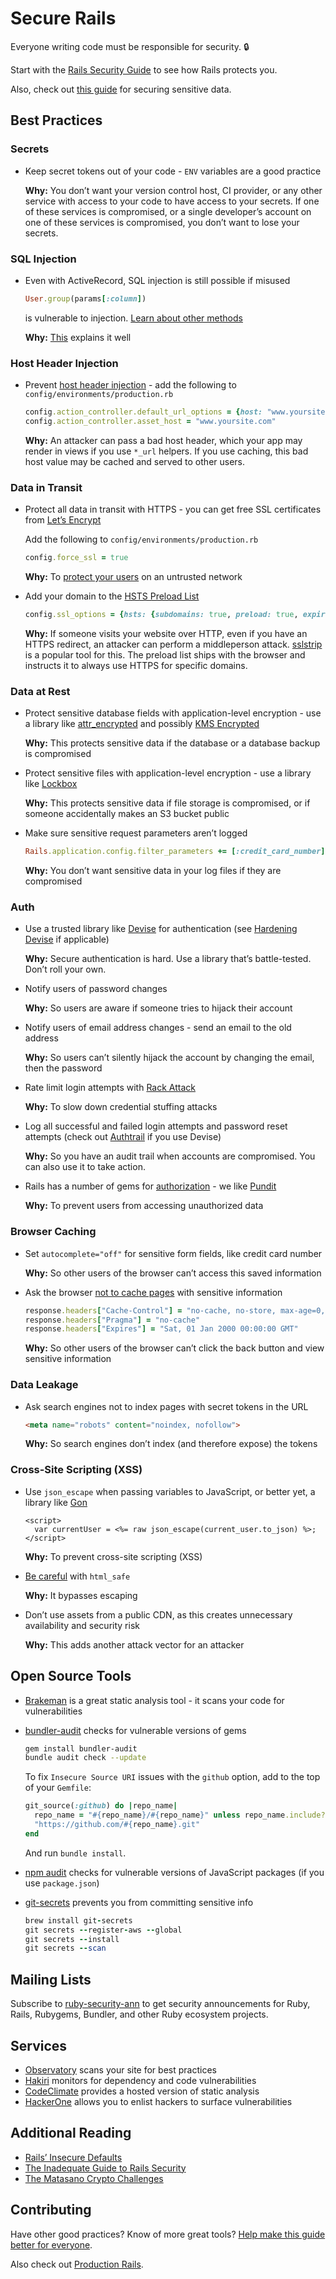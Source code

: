 # Secure Rails

Everyone writing code must be responsible for security. :lock:

Start with the [Rails Security Guide](https://guides.rubyonrails.org/security.html) to see how Rails protects you.

Also, check out [this guide](https://ankane.org/sensitive-data-rails) for securing sensitive data.

## Best Practices

### Secrets

- Keep secret tokens out of your code - `ENV` variables are a good practice

  **Why:** You don’t want your version control host, CI provider, or any other service with access to your code to have access to your secrets. If one of these services is compromised, or a single developer’s account on one of these services is compromised, you don’t want to lose your secrets.

### SQL Injection

- Even with ActiveRecord, SQL injection is still possible if misused

  ```ruby
  User.group(params[:column])
  ```

  is vulnerable to injection. [Learn about other methods](https://rails-sqli.org)

  **Why:** [This](https://guides.rubyonrails.org/security.html#sql-injection) explains it well

### Host Header Injection

- Prevent [host header injection](http://carlos.bueno.org/2008/06/host-header-injection.html) - add the following to `config/environments/production.rb`

  ```ruby
  config.action_controller.default_url_options = {host: "www.yoursite.com"}
  config.action_controller.asset_host = "www.yoursite.com"
  ```

  **Why:** An attacker can pass a bad host header, which your app may render in views if you use `*_url` helpers. If you use caching, this bad host value may be cached and served to other users.

### Data in Transit

- Protect all data in transit with HTTPS - you can get free SSL certificates from [Let’s Encrypt](https://letsencrypt.org/)

  Add the following to `config/environments/production.rb`

  ```ruby
  config.force_ssl = true
  ```

  **Why:** To [protect your users](https://www.troyhunt.com/heres-why-your-static-website-needs-https/) on an untrusted network

- Add your domain to the [HSTS Preload List](https://hstspreload.org/)

  ```ruby
  config.ssl_options = {hsts: {subdomains: true, preload: true, expires: 1.year}}
  ```

  **Why:** If someone visits your website over HTTP, even if you have an HTTPS redirect, an attacker can perform a middleperson attack. [sslstrip](https://avicoder.me/2016/02/22/SSLstrip-for-newbies/) is a popular tool for this. The preload list ships with the browser and instructs it to always use HTTPS for specific domains.

### Data at Rest

- Protect sensitive database fields with application-level encryption - use a library like [attr_encrypted](https://github.com/attr-encrypted/attr_encrypted) and possibly [KMS Encrypted](https://github.com/ankane/kms_encrypted)

  **Why:** This protects sensitive data if the database or a database backup is compromised

- Protect sensitive files with application-level encryption - use a library like [Lockbox](https://github.com/ankane/lockbox)

  **Why:** This protects sensitive data if file storage is compromised, or if someone accidentally makes an S3 bucket public

- Make sure sensitive request parameters aren’t logged

  ```ruby
  Rails.application.config.filter_parameters += [:credit_card_number]
  ```

  **Why:** You don’t want sensitive data in your log files if they are compromised

### Auth

- Use a trusted library like [Devise](https://github.com/plataformatec/devise) for authentication (see [Hardening Devise](https://ankane.org/hardening-devise) if applicable)

  **Why:** Secure authentication is hard. Use a library that’s battle-tested. Don’t roll your own.

- Notify users of password changes

  **Why:** So users are aware if someone tries to hijack their account

- Notify users of email address changes - send an email to the old address

  **Why:** So users can’t silently hijack the account by changing the email, then the password

- Rate limit login attempts with [Rack Attack](https://github.com/kickstarter/rack-attack)

  **Why:** To slow down credential stuffing attacks

- Log all successful and failed login attempts and password reset attempts (check out [Authtrail](https://github.com/ankane/authtrail) if you use Devise)

  **Why:** So you have an audit trail when accounts are compromised. You can also use it to take action.

- Rails has a number of gems for [authorization](https://www.ruby-toolbox.com/categories/rails_authorization) - we like [Pundit](https://github.com/elabs/pundit)

  **Why:** To prevent users from accessing unauthorized data

### Browser Caching

- Set `autocomplete="off"` for sensitive form fields, like credit card number

  **Why:** So other users of the browser can’t access this saved information

- Ask the browser [not to cache pages](https://stackoverflow.com/a/748646) with sensitive information

  ```ruby
  response.headers["Cache-Control"] = "no-cache, no-store, max-age=0, must-revalidate"
  response.headers["Pragma"] = "no-cache"
  response.headers["Expires"] = "Sat, 01 Jan 2000 00:00:00 GMT"
  ```

  **Why:** So other users of the browser can’t click the back button and view sensitive information

### Data Leakage

- Ask search engines not to index pages with secret tokens in the URL

  ```html
  <meta name="robots" content="noindex, nofollow">
  ```

  **Why:** So search engines don’t index (and therefore expose) the tokens

### Cross-Site Scripting (XSS)

- Use `json_escape` when passing variables to JavaScript, or better yet, a library like [Gon](https://github.com/gazay/gon)

  ```erb
  <script>
    var currentUser = <%= raw json_escape(current_user.to_json) %>;
  </script>
  ```

  **Why:** To prevent cross-site scripting (XSS)

- [Be careful](https://product.reverb.com/2015/08/29/stay-safe-while-using-html_safe-in-rails/) with `html_safe`

  **Why:** It bypasses escaping

- Don’t use assets from a public CDN, as this creates unnecessary availability and security risk

  **Why:** This adds another attack vector for an attacker

## Open Source Tools

- [Brakeman](https://github.com/presidentbeef/brakeman) is a great static analysis tool - it scans your code for vulnerabilities
- [bundler-audit](https://github.com/rubysec/bundler-audit) checks for vulnerable versions of gems

  ```sh
  gem install bundler-audit
  bundle audit check --update
  ```

  To fix `Insecure Source URI` issues with the `github` option, add to the top of your `Gemfile`:

  ```ruby
  git_source(:github) do |repo_name|
    repo_name = "#{repo_name}/#{repo_name}" unless repo_name.include?("/")
    "https://github.com/#{repo_name}.git"
  end
  ```

  And run `bundle install`.

- [npm audit](https://docs.npmjs.com/getting-started/running-a-security-audit) checks for vulnerable versions of JavaScript packages (if you use `package.json`)
- [git-secrets](https://github.com/awslabs/git-secrets) prevents you from committing sensitive info

  ```ruby
  brew install git-secrets
  git secrets --register-aws --global
  git secrets --install
  git secrets --scan
  ```

## Mailing Lists

Subscribe to [ruby-security-ann](https://groups.google.com/forum/#!forum/ruby-security-ann) to get security announcements for Ruby, Rails, Rubygems, Bundler, and other Ruby ecosystem projects.

## Services

- [Observatory](https://observatory.mozilla.org) scans your site for best practices
- [Hakiri](https://hakiri.io/) monitors for dependency and code vulnerabilities
- [CodeClimate](https://codeclimate.com/) provides a hosted version of static analysis
- [HackerOne](https://hackerone.com/) allows you to enlist hackers to surface vulnerabilities

## Additional Reading

- [Rails’ Insecure Defaults](https://codeclimate.com/blog/rails-insecure-defaults/)
- [The Inadequate Guide to Rails Security](https://blog.honeybadger.io/ruby-security-tutorial-and-rails-security-guide/)
- [The Matasano Crypto Challenges](https://cryptopals.com/)

## Contributing

Have other good practices? Know of more great tools? [Help make this guide better for everyone](https://github.com/ankane/secure_rails/issues/new).

Also check out [Production Rails](https://github.com/ankane/production_rails).
